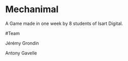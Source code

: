 # Mechanimal
A Game made in one week by 8 students of Isart Digital.

#Team

Jérémy Grondin

Antony Gavelle
